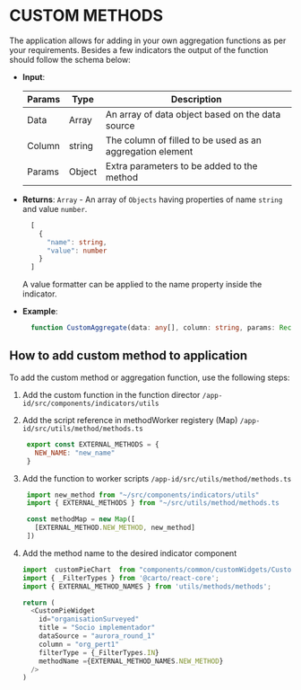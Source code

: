 # CUSTOM METHODS

The application allows for adding in your own aggregation functions as per your requirements. Besides a few indicators the output of the function should follow the schema below:

- **Input**:

  | Params | Type   | Description                                               |
  | ------ | ------ | --------------------------------------------------------- |
  | Data   | Array  | An array of data object based on the data source          |
  | Column | string | The column of filled to be used as an aggregation element |
  | Params | Object | Extra parameters to be added to the method                |

- **Returns**: `Array` - An array of `Objects` having properties of name `string` and value `number`.

  ```Typescript
    [
      {
        "name": string,
        "value": number
      }
    ]
  ```

  A value formatter can be applied to the name property inside the indicator.

- **Example**:

  ```TypeScript
    function CustomAggregate(data: any[], column: string, params: Record<string, unknown>): { name: string, value:number}[]
  ```

## How to add custom method to application

To add the custom method or aggregation function, use the following steps:

1. Add the custom function in the function director `/app-id/src/components/indicators/utils`
2. Add the script reference in methodWorker registery (Map) `/app-id/src/utils/method/methods.ts`

   ```JavaScript
    export const EXTERNAL_METHODS = {
      NEW_NAME: "new_name"
    }
   ```

3. Add the function to worker scripts `/app-id/src/utils/method/methods.ts`

   ```JavaScript
    import new_method from "~/src/components/indicators/utils"
    import { EXTERNAL_METHODS } from "~/src/utils/method/methods.ts

    const methodMap = new Map([
      [EXTERNAL_METHOD.NEW_METHOD, new_method]
    ])
   ```

4. Add the method name to the desired indicator component

   ```JavaScript
   import  customPieChart  from "components/common/customWidgets/CustomPieWidget
   import { _FilterTypes } from '@carto/react-core';
   import { EXTERNAL_METHOD_NAMES } from 'utils/methods/methods';

   return (
     <CustomPieWidget
       id="organisationSurveyed"
       title = "Socio implementador"
       dataSource = "aurora_round_1"
       column = "org_pert1"
       filterType = {_FilterTypes.IN}
       methodName ={EXTERNAL_METHOD_NAMES.NEW_METHOD}
     />
   )
   ```
